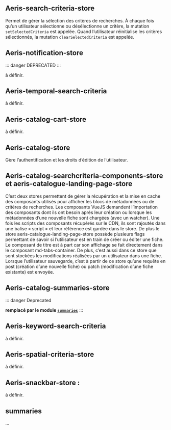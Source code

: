 
## Aeris-search-criteria-store 

Permet de gérer la sélection des critères de recherches. À chaque fois qu’un utilisateur sélectionne ou désélectionne un critère, la mutation `setSelectedCriteria` est appelée. Quand l’utilisateur réinitialise les critères sélectionnés, la mutation `clearSelectedCriteria` est appelée.

## Aeris-notification-store
::: danger
DEPRECATED
:::

à définir. 

## Aeris-temporal-search-criteria 
à définir.

## Aeris-catalog-cart-store 
à définir.

## Aeris-catalog-store 
Gère l’authentification et les droits d’édition de l’utilisateur.

## Aeris-catalog-searchcriteria-components-store et aeris-catalogue-landing-page-store 

C’est deux stores permettent de gérer la récupération et la mise en cache des composants utilisés pour afficher les blocs de métadonnées ou de critères de recherches.
Les composants VueJS demandent l’importation des composants dont ils ont besoin après leur création ou lorsque les métadonnées d’une nouvelle fiche sont chargées (avec un watcher). Une fois les scripts des composants récupérés sur le CDN, ils sont rajoutés dans une balise « script » et leur référence est gardée dans le store.
De plus le store aeris-catalogue-landing-page-store possède plusieurs flags permettant de savoir si l’utilisateur est en train de créer ou éditer une fiche.
Le composant de titre est à part car son affichage se fait directement dans le composant md-tabs-container. De plus, c’est aussi dans ce store que sont stockées les modifications réalisées par un utilisateur dans une fiche. Lorsque l’utilisateur sauvegarde, c’est à partir de ce store qu’une requête en post (création d’une nouvelle fiche) ou patch (modification d’une fiche existante) est envoyée.

## Aeris-catalog-summaries-store 
::: danger
Deprecated

__remplacé par le module [`summaries`](#summaries)__
:::

## Aeris-keyword-search-criteria 
à définir. 

## Aeris-spatial-criteria-store 
à définir.

## Aeris-snackbar-store : 
à définir.

## summaries


...